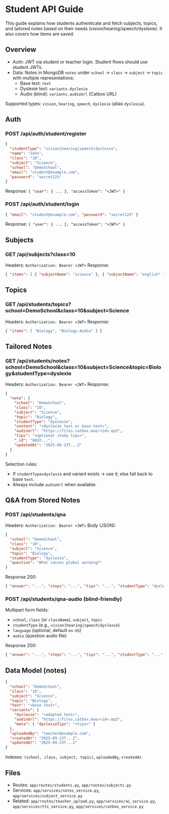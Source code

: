 # Student API Guide

This guide explains how students authenticate and fetch subjects, topics, and tailored notes based on their needs (vision/hearing/speech/dyslexie). It also covers how items are saved.

## Overview
- Auth: JWT via student or teacher login. Student flows should use student JWTs.
- Data: Notes in MongoDB `notes` under `school` → `class` → `subject` → `topic` with multiple representations:
  - Base text: `text`
  - Dyslexie text: `variants.dyslexie`
  - Audio (blind): `variants.audioUrl` (Catbox URL)

Supported types: `vision`, `hearing`, `speech`, `dyslexie` (alias `dyslexia`).

## Auth

### POST /api/auth/student/register
```json
{
  "studentType": "vision|hearing|speech|dyslexie",
  "name": "John",
  "class": "10",
  "subject": "Science",
  "school": "DemoSchool",
  "email": "student@example.com",
  "password": "secret123"
}
```
Response: `{ "user": { ... }, "accessToken": "<JWT>" }`

### POST /api/auth/student/login
```json
{ "email": "student@example.com", "password": "secret123" }
```
Response: `{ "user": { ... }, "accessToken": "<JWT>" }`

## Subjects

### GET /api/subjects?class=10
Headers: `Authorization: Bearer <JWT>`
Response:
```json
{ "items": [ { "subjectName": "science" }, { "subjectName": "english" } ] }
```

## Topics

### GET /api/students/topics?school=DemoSchool&class=10&subject=Science
Headers: `Authorization: Bearer <JWT>`
Response:
```json
{ "items": [ "Biology", "Biology-Audio" ] }
```

## Tailored Notes

### GET /api/students/notes?school=DemoSchool&class=10&subject=Science&topic=Biology&studentType=dyslexie
Headers: `Authorization: Bearer <JWT>`
Response:
```json
{
  "note": {
    "school": "DemoSchool",
    "class": "10",
    "subject": "Science",
    "topic": "Biology",
    "studentType": "dyslexie",
    "content": "<dyslexie text or base text>",
    "audioUrl": "https://files.catbox.moe/<id>.mp3",
    "tips": "<optional study tips>",
    "_id": "68d2...",
    "updatedAt": "2025-09-23T...Z"
  }
}
```
Selection rules:
- If `studentType=dyslexie` and variant exists → use it; else fall back to base `text`.
- Always include `audioUrl` when available.

## Q&A from Stored Notes

### POST /api/students/qna
Headers: `Authorization: Bearer <JWT>`
Body (JSON):
```json
{
  "school": "DemoSchool",
  "class": "10",
  "subject": "Science",
  "topic": "Biology",
  "studentType": "dyslexie",
  "question": "What causes global warming?"
}
```
Response 200:
```json
{ "answer": "...", "steps": "...", "tips": "...", "studentType": "dyslexie", "_metadata": { "generated_at": "..." } }
```

### POST /api/students/qna-audio (blind-friendly)
Multipart form fields:
- `school`, `class` (or `className`), `subject`, `topic`
- `studentType` (e.g., `vision|hearing|speech|dyslexie`)
- `language` (optional, default `en-US`)
- `audio` (question audio file)

Response 200:
```json
{ "answer": "...", "steps": "...", "tips": "...", "studentType": "...", "audioUrl": "https://files.catbox.moe/<id>.mp3", "question": "<recognized text>", "_metadata": { "generated_at": "..." } }
```

## Data Model (notes)
```json
{
  "school": "DemoSchool",
  "class": "10",
  "subject": "Science",
  "topic": "Biology",
  "text": "<base text>",
  "variants": {
    "dyslexie": "<adapted text>",
    "audioUrl": "https://files.catbox.moe/<id>.mp3",
    "meta": { "dyslexieTips": "<tips>" }
  },
  "uploadedBy": "teacher@example.com",
  "createdAt": "2025-09-23T...Z",
  "updatedAt": "2025-09-23T...Z"
}
```
Indexes: `(school, class, subject, topic)`, `uploadedBy`, `createdAt`.

## Files
- Routes: `app/routes/students.py`, `app/routes/subjects.py`
- Services: `app/services/notes_service.py`, `app/services/subject_service.py`
- Related: `app/routes/teacher_upload.py`, `app/services/ai_service.py`, `app/services/tts_service.py`, `app/services/catbox_service.py`
